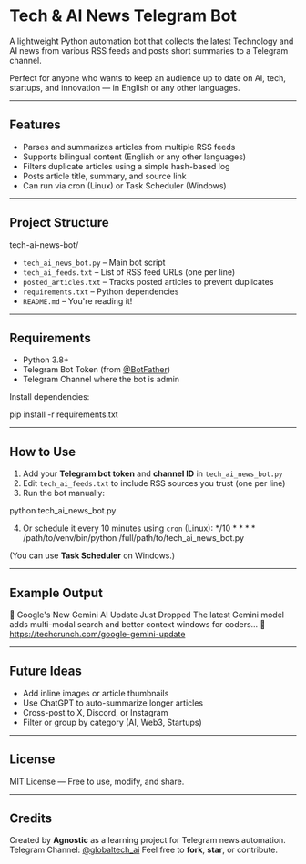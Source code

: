 # Tech & AI News Telegram Bot

A lightweight Python automation bot that collects the latest Technology and AI news from various RSS feeds and posts short summaries to a Telegram channel.

Perfect for anyone who wants to keep an audience up to date on AI, tech, startups, and innovation — in English or any other languages.

---

## Features

- Parses and summarizes articles from multiple RSS feeds
- Supports bilingual content (English  or any other languages)
- Filters duplicate articles using a simple hash-based log
- Posts article title, summary, and source link
- Can run via cron (Linux) or Task Scheduler (Windows)

---

## Project Structure

tech-ai-news-bot/
- `tech_ai_news_bot.py` – Main bot script  
- `tech_ai_feeds.txt` – List of RSS feed URLs (one per line)  
- `posted_articles.txt` – Tracks posted articles to prevent duplicates  
- `requirements.txt` – Python dependencies  
- `README.md` – You're reading it!  

---

## Requirements

- Python 3.8+
- Telegram Bot Token (from [@BotFather](https://t.me/BotFather))
- Telegram Channel where the bot is admin

Install dependencies:

pip install -r requirements.txt

---

## How to Use

1. Add your **Telegram bot token** and **channel ID** in `tech_ai_news_bot.py`
2. Edit `tech_ai_feeds.txt` to include RSS sources you trust (one per line)
3. Run the bot manually:

python tech_ai_news_bot.py

4. Or schedule it every 10 minutes using `cron` (Linux):
*/10 * * * * /path/to/venv/bin/python /full/path/to/tech_ai_news_bot.py


(You can use **Task Scheduler** on Windows.)

---

## Example Output

📰 Google's New Gemini AI Update Just Dropped
The latest Gemini model adds multi-modal search and better context windows for coders...
🔗 https://techcrunch.com/google-gemini-update

---

## Future Ideas

- Add inline images or article thumbnails  
- Use ChatGPT to auto-summarize longer articles  
- Cross-post to X, Discord, or Instagram  
- Filter or group by category (AI, Web3, Startups)

---

## License
MIT License — Free to use, modify, and share.

---

## Credits

Created by **Agnostic** as a learning project for Telegram news automation.  
Telegram Channel: [@globaltech_ai](https://t.me/globaltech_ai)
Feel free to **fork**, **star**, or contribute.

